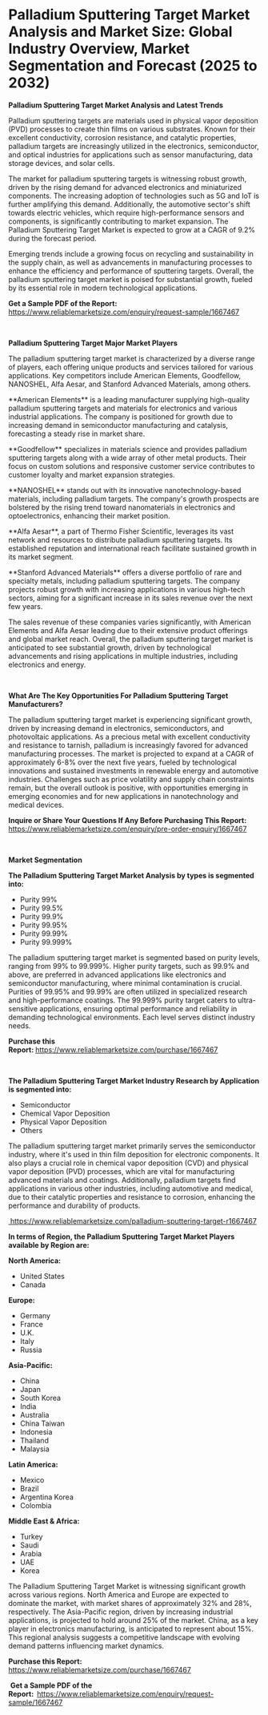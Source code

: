 <p><h1>Palladium Sputtering Target Market Analysis and Market Size: Global Industry Overview, Market Segmentation and Forecast (2025 to 2032)</h1></p><p><strong>Palladium Sputtering Target Market Analysis and Latest Trends</strong></p>
<p><p>Palladium sputtering targets are materials used in physical vapor deposition (PVD) processes to create thin films on various substrates. Known for their excellent conductivity, corrosion resistance, and catalytic properties, palladium targets are increasingly utilized in the electronics, semiconductor, and optical industries for applications such as sensor manufacturing, data storage devices, and solar cells. </p><p>The market for palladium sputtering targets is witnessing robust growth, driven by the rising demand for advanced electronics and miniaturized components. The increasing adoption of technologies such as 5G and IoT is further amplifying this demand. Additionally, the automotive sector's shift towards electric vehicles, which require high-performance sensors and components, is significantly contributing to market expansion. The Palladium Sputtering Target Market is expected to grow at a CAGR of 9.2% during the forecast period. </p><p>Emerging trends include a growing focus on recycling and sustainability in the supply chain, as well as advancements in manufacturing processes to enhance the efficiency and performance of sputtering targets. Overall, the palladium sputtering target market is poised for substantial growth, fueled by its essential role in modern technological applications.</p></p>
<p><strong>Get a Sample PDF of the Report:&nbsp;</strong> <a href="https://www.reliablemarketsize.com/enquiry/request-sample/1667467?utm_campaign=3269&utm_medium=2&utm_source=Github&utm_content=ia&utm_term=18042025&utm_id=palladium-sputtering-target">https://www.reliablemarketsize.com/enquiry/request-sample/1667467</a></p>
<p>&nbsp;</p>
<p><strong>Palladium Sputtering Target Major Market Players</strong></p>
<p><p>The palladium sputtering target market is characterized by a diverse range of players, each offering unique products and services tailored for various applications. Key competitors include American Elements, Goodfellow, NANOSHEL, Alfa Aesar, and Stanford Advanced Materials, among others.</p><p>**American Elements** is a leading manufacturer supplying high-quality palladium sputtering targets and materials for electronics and various industrial applications. The company is positioned for growth due to increasing demand in semiconductor manufacturing and catalysis, forecasting a steady rise in market share.</p><p>**Goodfellow** specializes in materials science and provides palladium sputtering targets along with a wide array of other metal products. Their focus on custom solutions and responsive customer service contributes to customer loyalty and market expansion strategies.</p><p>**NANOSHEL** stands out with its innovative nanotechnology-based materials, including palladium targets. The company's growth prospects are bolstered by the rising trend toward nanomaterials in electronics and optoelectronics, enhancing their market position.</p><p>**Alfa Aesar**, a part of Thermo Fisher Scientific, leverages its vast network and resources to distribute palladium sputtering targets. Its established reputation and international reach facilitate sustained growth in its market segment.</p><p>**Stanford Advanced Materials** offers a diverse portfolio of rare and specialty metals, including palladium sputtering targets. The company projects robust growth with increasing applications in various high-tech sectors, aiming for a significant increase in its sales revenue over the next few years.</p><p>The sales revenue of these companies varies significantly, with American Elements and Alfa Aesar leading due to their extensive product offerings and global market reach. Overall, the palladium sputtering target market is anticipated to see substantial growth, driven by technological advancements and rising applications in multiple industries, including electronics and energy.</p></p>
<p>&nbsp;</p>
<p><strong>What Are The Key Opportunities For Palladium Sputtering Target Manufacturers?</strong></p>
<p><p>The palladium sputtering target market is experiencing significant growth, driven by increasing demand in electronics, semiconductors, and photovoltaic applications. As a precious metal with excellent conductivity and resistance to tarnish, palladium is increasingly favored for advanced manufacturing processes. The market is projected to expand at a CAGR of approximately 6-8% over the next five years, fueled by technological innovations and sustained investments in renewable energy and automotive industries. Challenges such as price volatility and supply chain constraints remain, but the overall outlook is positive, with opportunities emerging in emerging economies and for new applications in nanotechnology and medical devices.</p></p>
<p><strong>Inquire or Share Your Questions If Any Before Purchasing This Report:</strong> <a href="https://www.reliablemarketsize.com/enquiry/pre-order-enquiry/1667467?utm_campaign=3269&utm_medium=2&utm_source=Github&utm_content=ia&utm_term=18042025&utm_id=palladium-sputtering-target">https://www.reliablemarketsize.com/enquiry/pre-order-enquiry/1667467</a></p>
<p>&nbsp;</p>
<p><strong>Market Segmentation</strong></p>
<p><strong>The Palladium Sputtering Target Market Analysis by types is segmented into:</strong></p>
<p><ul><li>Purity 99%</li><li>Purity 99.5%</li><li>Purity 99.9%</li><li>Purity 99.95%</li><li>Purity 99.99%</li><li>Purity 99.999%</li></ul></p>
<p><p>The palladium sputtering target market is segmented based on purity levels, ranging from 99% to 99.999%. Higher purity targets, such as 99.9% and above, are preferred in advanced applications like electronics and semiconductor manufacturing, where minimal contamination is crucial. Purities of 99.95% and 99.99% are often utilized in specialized research and high-performance coatings. The 99.999% purity target caters to ultra-sensitive applications, ensuring optimal performance and reliability in demanding technological environments. Each level serves distinct industry needs.</p></p>
<p><strong>Purchase this Report:&nbsp;</strong><a href="https://www.reliablemarketsize.com/purchase/1667467?utm_campaign=3269&utm_medium=2&utm_source=Github&utm_content=ia&utm_term=18042025&utm_id=palladium-sputtering-target">https://www.reliablemarketsize.com/purchase/1667467</a></p>
<p>&nbsp;</p>
<p><strong>The Palladium Sputtering Target Market Industry Research by Application is segmented into:</strong></p>
<p><ul><li>Semiconductor</li><li>Chemical Vapor Deposition</li><li>Physical Vapor Deposition</li><li>Others</li></ul></p>
<p><p>The palladium sputtering target market primarily serves the semiconductor industry, where it's used in thin film deposition for electronic components. It also plays a crucial role in chemical vapor deposition (CVD) and physical vapor deposition (PVD) processes, which are vital for manufacturing advanced materials and coatings. Additionally, palladium targets find applications in various other industries, including automotive and medical, due to their catalytic properties and resistance to corrosion, enhancing the performance and durability of products.</p></p>
<p><a href="https://www.reliablemarketsize.com/palladium-sputtering-target-r1667467?utm_campaign=3269&utm_medium=2&utm_source=Github&utm_content=ia&utm_term=18042025&utm_id=palladium-sputtering-target">&nbsp;https://www.reliablemarketsize.com/palladium-sputtering-target-r1667467</a></p>
<p><strong>In terms of Region, the Palladium Sputtering Target Market Players available by Region are:</strong></p>
<p>
    <p> <strong> North America: </strong>
        <ul>
            <li>United States</li>
            <li>Canada</li>
        </ul>
        </p> 
    <p> <strong> Europe: </strong>
        <ul>
            <li>Germany</li>
            <li>France</li>
            <li>U.K.</li>
            <li>Italy</li>
            <li>Russia</li>
        </ul>
        </p> 
    <p> <strong> Asia-Pacific: </strong>
        <ul>
            <li>China</li>
            <li>Japan</li>
            <li>South Korea</li>
            <li>India</li>
            <li>Australia</li>
            <li>China Taiwan</li>
            <li>Indonesia</li>
            <li>Thailand</li>
            <li>Malaysia</li>
        </ul>
        </p> 
    <p> <strong> Latin America: </strong>
        <ul>
            <li>Mexico</li>
            <li>Brazil</li>
            <li>Argentina Korea</li>
            <li>Colombia</li>
        </ul>
        </p> 
    <p> <strong> Middle East & Africa: </strong>
        <ul>
            <li>Turkey</li>
            <li>Saudi</li>
            <li>Arabia</li>
            <li>UAE</li>
            <li>Korea</li>
        </ul>
    </p>
    </p>
<p><p>The Palladium Sputtering Target Market is witnessing significant growth across various regions. North America and Europe are expected to dominate the market, with market shares of approximately 32% and 28%, respectively. The Asia-Pacific region, driven by increasing industrial applications, is projected to hold around 25% of the market. China, as a key player in electronics manufacturing, is anticipated to represent about 15%. This regional analysis suggests a competitive landscape with evolving demand patterns influencing market dynamics.</p></p>
<p><strong>Purchase this Report: </strong><a href="https://www.reliablemarketsize.com/purchase/1667467?utm_campaign=3269&utm_medium=2&utm_source=Github&utm_content=ia&utm_term=18042025&utm_id=palladium-sputtering-target">https://www.reliablemarketsize.com/purchase/1667467</a></p>
<p>&nbsp;<strong>Get a Sample PDF of the Report:&nbsp;&nbsp;</strong><a href="https://www.reliablemarketsize.com/enquiry/request-sample/1667467?utm_campaign=3269&utm_medium=2&utm_source=Github&utm_content=ia&utm_term=18042025&utm_id=palladium-sputtering-target">https://www.reliablemarketsize.com/enquiry/request-sample/1667467</a></p>
<p><strong></strong></p>
<p><p></p><p></p><p></p></p>